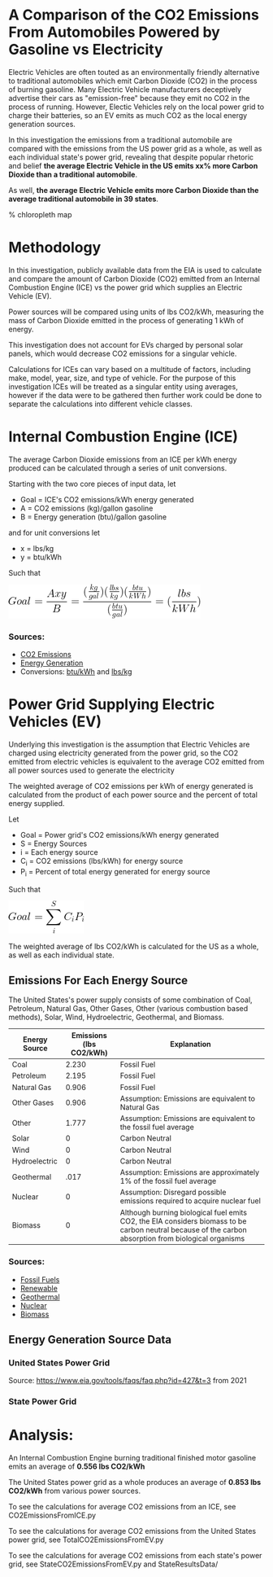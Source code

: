 # A Comparison of the CO2 Emissions From Automobiles Powered by Gasoline vs Electricity

Electric Vehicles are often touted as an environmentally friendly alternative to traditional automobiles which emit Carbon Dioxide (CO2) in the process of burning gasoline. 
Many Electric Vehicle manufacturers deceptively advertise their cars as "emission-free" because they emit no CO2 in the process of running. 
However, Electic Vehicles rely on the local power grid to charge their batteries, so an EV emits as much CO2 as the local energy generation sources. 


In this investigation the emissions from a traditional automobile are compared with the emissions from the US power grid as a whole, as well as each individual state's power grid, revealing that despite popular rhetoric and belief **the average Electric Vehicle in the US emits xx% more Carbon Dioxide than a traditional automobile**. 

As well, **the average Electric Vehicle emits more Carbon Dioxide than the average traditional automobile in 39 states**.

% chloropleth map

# Methodology

In this investigation, publicly available data from the EIA is used to calculate and compare the amount of Carbon Dioxide (CO2) emitted from an Internal Combustion Engine (ICE) vs the power grid which supplies an Electric Vehicle (EV). 

Power sources will be compared using units of lbs CO2/kWh, measuring the mass of Carbon Dioxide emitted in the process of generating 1 kWh of energy.

This investigation does not account for EVs charged by personal solar panels, which would decrease CO2 emissions for a singular vehicle. 

Calculations for ICEs can vary based on a multitude of factors, including make, model, year, size, and type of vehicle. For the purpose of this investigation ICEs will be treated as a singular entity using averages, however if the data were to be gathered then further work could be done to separate the calculations into different vehicle classes.

# Internal Combustion Engine (ICE)

The average Carbon Dioxide emissions from an ICE per kWh energy produced can be calculated through a series of unit conversions. 

Starting with the two core pieces of input data, let
* Goal = ICE's CO2 emissions/kWh energy generated
* A = CO2 emissions (kg)/gallon gasoline
* B = Energy generation (btu)/gallon gasoline

and for unit conversions let
* x = lbs/kg
* y = btu/kWh

Such that

![](Data/ICEequation.png)

### Sources:

* [CO2 Emissions](https://www.epa.gov/greenvehicles/greenhouse-gas-emissions-typical-passenger-vehicle#:~:text=typical%20passenger%20vehicle%3F-,A%20typical%20passenger%20vehicle%20emits%20about%204.6%20metric%20tons%20of,8%2C887%20grams%20of%20CO2)
* [Energy Generation](https://www.eia.gov/energyexplained/units-and-calculators/)
* Conversions: [btu/kWh](https://www.eia.gov/energyexplained/units-and-calculators/energy-conversion-calculators.php) and [lbs/kg](https://www.rapidtables.com/convert/weight/kg-to-pound.html)

# Power Grid Supplying Electric Vehicles (EV)

Underlying this investigation is the assumption that Electric Vehicles are charged using electricity generated from the power grid, so the CO2 emitted from electric vehicles is equivalent to the average CO2 emitted from all power sources used to generate the electricity

The weighted average of CO2 emissions per kWh of energy generated is calculated from the product of each power source and the percent of total energy supplied.

Let 
* Goal = Power grid's CO2 emissions/kWh energy generated
* S = Energy Sources
* i = Each energy source
* C<sub>i</sub> = CO2 emissions (lbs/kWh) for energy source
* P<sub>i</sub> = Percent of total energy generated for energy source

Such that

![](Data/EVequation.png)


The weighted average of lbs CO2/kWh is calculated for the US as a whole, as well as each individual state.


## Emissions For Each Energy Source

The United States's power supply consists of some combination of Coal, Petroleum, Natural Gas, Other Gases, Other (various combustion based methods), Solar, Wind, Hydroelectric, Geothermal, and Biomass.

| Energy Source  | Emissions (lbs CO2/kWh) | Explanation                                                                                                                   |
|---------------|-------------------------|-------------------------------------------------------------------------------------------------------------------------------|
| Coal          | 2.230                   | Fossil Fuel                                                                                                                   |
| Petroleum     | 2.195                   | Fossil Fuel                                                                                                                   |
| Natural Gas   | 0.906                   | Fossil Fuel                                                                                                                   |
| Other Gases   | 0.906                   | Assumption: Emissions are equivalent to Natural Gas                                                                           |
| Other         | 1.777                   | Assumption: Emissions are equivalent to the fossil fuel average                                                               |
| Solar         | 0                       | Carbon Neutral                                                                                                                     |
| Wind          | 0                       | Carbon Neutral                                                                                                                     |
| Hydroelectric | 0                       | Carbon Neutral                                                                                                                     |
| Geothermal    | .017                    | Assumption: Emissions are approximately 1% of the fossil fuel average                                                                                                        |
| Nuclear       | 0                       | Assumption: Disregard possible emissions required to acquire nuclear fuel                                                     |
| Biomass       | 0                       | Although burning biological fuel emits CO2, the EIA considers biomass to be carbon neutral because of the carbon absorption from biological organisms|


### Sources:

* [Fossil Fuels](https://www.eia.gov/tools/faqs/faq.php?id=74&t=11)
* [Renewable](https://www.eia.gov/tools/faqs/faq.php?id=74&t=11)
* [Geothermal](https://www.eia.gov/energyexplained/geothermal/geothermal-energy-and-the-environment.php)
* [Nuclear](https://www.eia.gov/energyexplained/nuclear/nuclear-power-and-the-environment.php)
* [Biomass](https://www.eia.gov/energyexplained/biomass/biomass-and-the-environment.php)

## Energy Generation Source Data

### United States Power Grid

Source: https://www.eia.gov/tools/faqs/faq.php?id=427&t=3 from 2021

### State Power Grid


# Analysis:
An Internal Combustion Engine burning traditional finished motor gasoline emits an average of **0.556 lbs CO2/kWh**

The United States power grid as a whole produces an average of **0.853 lbs CO2/kWh** from various power sources.

To see the calculations for average CO2 emissions from an ICE, see CO2EmissionsFromICE.py

To see the calculations for average CO2 emissions from the United States power grid, see TotalCO2EmissionsFromEV.py

To see the calculations for average CO2 emissions from each state's power grid, see StateCO2EmissionsFromEV.py and StateResultsData/